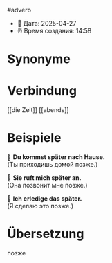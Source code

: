 #adverb
- 📍 Дата: 2025-04-27
- ⏰ Время создания: 14:58
# Synonyme

# Verbindung 
[[die Zeit]]
[[abends]]
# Beispiele
🔹 **Du kommst später nach Hause.**  
(Ты приходишь домой позже.)

🔹 **Sie ruft mich später an.**  
(Она позвонит мне позже.)

🔹 **Ich erledige das später.**  
(Я сделаю это позже.)
# Übersetzung
позже